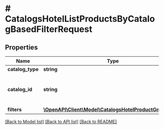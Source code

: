 # # CatalogsHotelListProductsByCatalogBasedFilterRequest

## Properties

Name | Type | Description | Notes
------------ | ------------- | ------------- | -------------
**catalog_type** | **string** |  |
**catalog_id** | **string** | Catalog id pertaining to the hotel product group. |
**filters** | [**\OpenAPI\Client\Model\CatalogsHotelProductGroupFilters**](CatalogsHotelProductGroupFilters.md) |  |

[[Back to Model list]](../../README.md#models) [[Back to API list]](../../README.md#endpoints) [[Back to README]](../../README.md)
